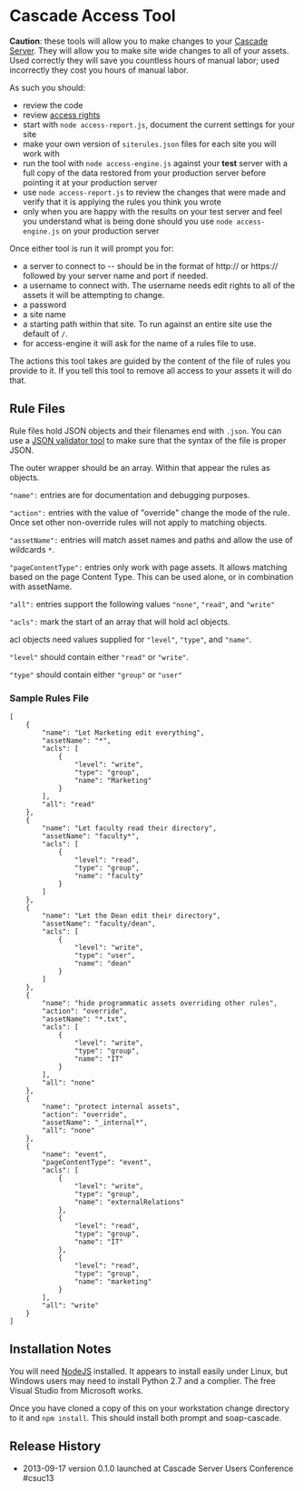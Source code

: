 Cascade Access Tool
================

**Caution**: these tools will allow you to make changes to your [Cascade Server](http://www.hannonhill.com/). 
They will allow you to make site wide changes to all of your assets. 
Used correctly they will save you countless hours of manual labor; used incorrectly they cost you hours of manual labor.

As such you should: 
* review the code
* review [access rights](http://www.hannonhill.com/kb/Access-Rights/)
* start with `node access-report.js`, document the current settings for your site
* make your own version of `siterules.json` files for each site you will work with
* run the tool with `node access-engine.js` against your **test** server with a full copy of the data 
restored from your production server before pointing it at your production server
* use `node access-report.js` to review the changes that were made and verify that it is 
applying the rules you think you wrote
* only when you are happy with the results on your test server and feel you understand what is 
being done should you use `node access-engine.js` on your production server

Once either tool is run it will prompt you for:
* a server to connect to -- should be in the format of http:// or https:// followed by your server 
name and port if needed.
* a username to connect with. The username needs edit rights to all of the assets it will be attempting to change.
* a password
* a site name
* a starting path within that site. To run against an entire site use the default of `/`.
* for access-engine it will ask for the name of a rules file to use.

The actions this tool takes are guided by the content of the file of rules you provide to it.
If you tell this tool to remove all access to your assets it will do that.

## Rule Files

Rule files hold JSON objects and their filenames end with `.json`. 
You can use a [JSON validator tool](http://jsonlint.com/) to make sure that the syntax of the file is proper JSON.

The outer wrapper should be an array. Within that appear the rules as objects.


`"name":` entries are for documentation and debugging purposes.

`"action":` entries with the value of "override" change the mode of the rule. Once set other 
non-override rules will not apply to matching objects.

`"assetName":` entries will match asset names and paths and allow the use of wildcards `*`.

`"pageContentType":` entries only work with page assets. It allows matching based on the page 
Content Type. This can be used alone, or in combination with assetName.

`"all":` entries support the following values `"none"`, `"read"`, and `"write"`

`"acls":` mark the start of an array that will hold acl objects.

acl objects need values supplied for `"level"`, `"type"`, and `"name"`.

`"level"` should contain either `"read"` or `"write"`.

`"type"` should contain either `"group"` or `"user"`

### Sample Rules File

```
[
	{
		"name": "Let Marketing edit everything",
		"assetName": "*",
		"acls": [
			{
				"level": "write",
				"type": "group",
				"name": "Marketing"
			}
		],
		"all": "read"
	},
	{
		"name": "Let faculty read their directory",
		"assetName": "faculty*",
		"acls": [
			{
				"level": "read",
				"type": "group",
				"name": "faculty"
			}
		]
	},
	{
		"name": "Let the Dean edit their directory",
		"assetName": "faculty/dean",
		"acls": [
			{
				"level": "write",
				"type": "user",
				"name": "dean"
			}
		]
	},
	{
		"name": "hide programmatic assets overriding other rules",
		"action": "override",
		"assetName": "*.txt",
		"acls": [
			{
				"level": "write",
				"type": "group",
				"name": "IT"
			}
		],
		"all": "none"
	},
	{
		"name": "protect internal assets",
		"action": "override",
		"assetName": "_internal*",
		"all": "none"
	},
	{
		"name": "event",
		"pageContentType": "event",
		"acls": [
			{
				"level": "write",
				"type": "group",
				"name": "externalRelations"
			},
			{
				"level": "read",
				"type": "group",
				"name": "IT"
			},
			{
				"level": "read",
				"type": "group",
				"name": "marketing"
			}
		],
		"all": "write"
	}
]
```

## Installation Notes

You will need [NodeJS](http://nodejs.org/) installed. It appears to install easily under Linux, 
but Windows users may need to install Python 2.7 and a complier. The free Visual Studio from Microsoft works.

Once you have cloned a copy of this on your workstation change directory to it and `npm install`. 
This should install both prompt and soap-cascade.

## Release History

* 2013-09-17 version 0.1.0 launched at Cascade Server Users Conference #csuc13
